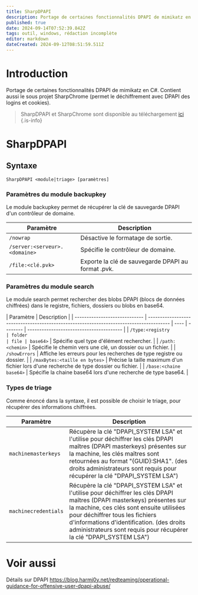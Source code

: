 ```yaml
---
title: SharpDPAPI
description: Portage de certaines fonctionnalités DPAPI de mimikatz en C#. Contient aussi le sous projet SharpChrome (permet le déchiffrement avec DPAPI des logins et cookies).
published: true
date: 2024-09-14T07:52:39.842Z
tags: outil, windows, rédaction incomplète
editor: markdown
dateCreated: 2024-09-12T08:51:59.511Z
---
```


# Introduction

Portage de certaines fonctionnalités DPAPI de mimikatz en C#. Contient aussi le sous projet SharpChrome (permet le déchiffrement avec DPAPI des logins et cookies).

> SharpDPAPI et SharpChrome sont disponible au téléchargement [ici](https://github.com/GhostPack/SharpDPAPI)
> {.is-info}

# SharpDPAPI

## Syntaxe

`SharpDPAPI <module|triage> [paramètres]`

### Paramètres du module backupkey

Le module backupkey permet de récupérer la clé de sauvegarde DPAPI d'un contrôleur de domaine.

| Paramètre                     | Description                                        |
| ----------------------------- | -------------------------------------------------- |
| `/nowrap`                     | Désactive le formatage de sortie.                  |
| `/server:<serveur>.<domaine>` | Spécifie le contrôleur de domaine.                 |
| `/file:<clé.pvk>`             | Exporte la clé de sauvegarde DPAPI au format .pvk. |

### Paramètres du module search

Le module search permet rechercher des blobs DPAPI (blocs de données chiffrées) dans le registre, fichiers, dossiers ou blobs en base64.

| Paramètre                     | Description                                                                             |
| ----------------------------- | --------------------------------------------------------------------------------------- | ---- | -------- | ---------------------------------------- |
| `/type:<registry              | folder                                                                                  | file | base64>` | Spécifie quel type d'élément  rechercher. |
| `/path:<chemin>`              | Spécifie le chemin vers une clé, un dossier ou un fichier.                              |
| `/showErrors`                 | Affiche les erreurs pour les recherches de type registre ou dossier.                    |
| `/maxBytes:<taille en bytes>` | Précise la taille maximum d'un fichier lors d'une recherche de type dossier ou fichier. |
| `/base:<chaine base64>`       | Spécifie la chaine base64 lors d'une recherche de type base64.                          |

### Types de triage

Comme énoncé dans la syntaxe, il est possible de choisir le triage, pour récupérer des informations chiffrées.

| Paramètre            | Description                                                                                                                                                                                                                                                                                                               |
| -------------------- | ------------------------------------------------------------------------------------------------------------------------------------------------------------------------------------------------------------------------------------------------------------------------------------------------------------------------- |
| `machinemasterkeys`  | Récupère la clé "DPAPI_SYSTEM LSA" et l'utilise pour déchiffrer les clés DPAPI maîtres (DPAPI masterkeys) présentes sur la machine, les clés maîtres sont retournées au format "{GUID}:SHA1". (des droits administrateurs sont requis pour récupérer la clé "DPAPI_SYSTEM LSA")                                           |
| `machinecredentials` | Récupère la clé "DPAPI_SYSTEM LSA" et l'utilise pour déchiffrer les clés DPAPI maîtres (DPAPI masterkeys) présentes sur la machine, ces clés sont ensuite utilisées pour déchiffrer tous les fichiers d'informations d'identification. (des droits administrateurs sont requis pour récupérer la clé "DPAPI_SYSTEM LSA") |

# Voir aussi

Détails sur DPAPI
https://blog.harmj0y.net/redteaming/operational-guidance-for-offensive-user-dpapi-abuse/
